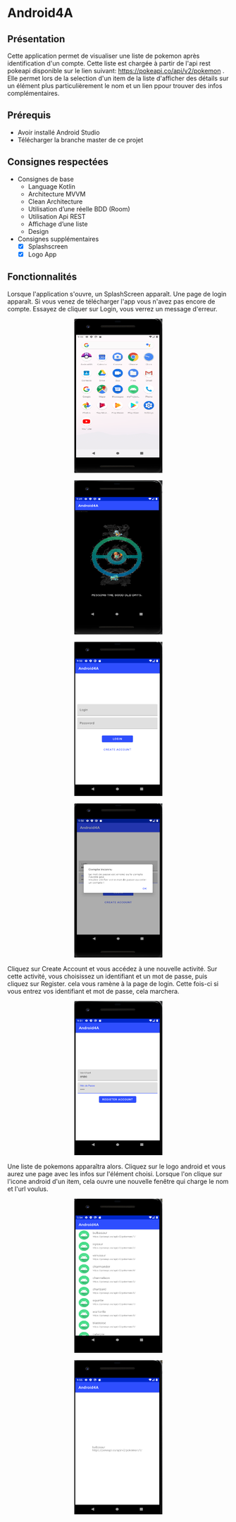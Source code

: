 # Android4A

## Présentation
Cette application permet de visualiser une liste de pokemon après identification d'un compte. Cette liste est chargée à partir de l'api rest pokeapi disponible sur le lien suivant: https://pokeapi.co/api/v2/pokemon . Elle permet lors de la selection d'un item de la liste d'afficher des détails sur un élément plus particulièrement le nom et un lien ppour trouver des infos complémentaires.
## Prérequis
* Avoir installé Android Studio  
* Télécharger la branche master de ce projet
## Consignes respectées
* Consignes de base 
  * Language Kotlin
  * Architecture MVVM
  * Clean Architecture
  * Utilisation d’une réelle BDD (Room)
  * Utilisation Api REST
  * Affichage d’une liste
  * Design
* Consignes supplémentaires  
  * [x] Splashscreen
  * [x] Logo App
## Fonctionnalités  
Lorsque l'application s'ouvre, un SplashScreen apparaît. Une page de login apparaît. Si vous venez de télécharger l'app vous n'avez pas encore de compte. Essayez de cliquer sur Login, vous verrez un message d'erreur.
<p align="center">
<img src="Images/Capture1.PNG" width="200" height="350" />  
</p>
<p align="center">
<img src="Images/Capture2.PNG" width="200" height="350" />  
</p>
<p align="center">
<img src="Images/Capture3.PNG" width="200" height="350" />  
</p>
<p align="center">
<img src="Images/Capture4.PNG" width="200" height="350" />  
</p>
Cliquez sur Create Account et vous accédez à une nouvelle activité. Sur cette activité, vous choisissez un identifiant et un mot de passe, puis cliquez sur Register.
cela vous ramène à la page de login. Cette fois-ci si vous entrez vos identifiant et mot de passe, cela marchera.
<p align="center">
<img src="Images/Capture5.PNG" width="200" height="350" />  
</p>
Une liste de pokemons apparaîtra alors. Cliquez sur le logo android et vous aurez une page avec les infos sur l'élément choisi.
Lorsque l'on clique sur l'icone android d'un item, cela ouvre une nouvelle fenêtre qui charge le nom et l'url voulus.  
<p align="center">
<img src="Images/Capture6.PNG" width="200" height="350" />  
</p>
<p align="center">
<img src="Images/Capture7.PNG" width="200" height="350" />  
</p>

